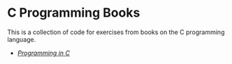 # C Programming Books

This is a collection of code for exercises from books on the C programming language.

* [_Programming in C_](/programming-in-c)

